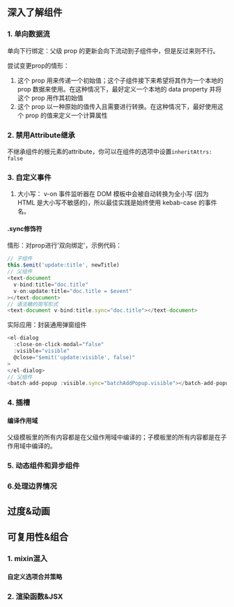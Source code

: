 ## 深入了解组件
### 1. 单向数据流
单向下行绑定：父级 prop 的更新会向下流动到子组件中，但是反过来则不行。

尝试变更prop的情形：  
1. 这个 prop 用来传递一个初始值；这个子组件接下来希望将其作为一个本地的 prop 数据来使用。在这种情况下，最好定义一个本地的 data property 并将这个 prop 用作其初始值
2. 这个 prop 以一种原始的值传入且需要进行转换。在这种情况下，最好使用这个 prop 的值来定义一个计算属性
  
### 2. 禁用Attribute继承
不继承组件的根元素的attribute，你可以在组件的选项中设置`inheritAttrs: false`

### 3. 自定义事件
1. 大小写： v-on 事件监听器在 DOM 模板中会被自动转换为全小写 (因为 HTML 是大小写不敏感的)，所以最佳实践是始终使用 kebab-case 的事件名。
#### .sync修饰符
情形：对prop进行'双向绑定'，示例代码：
``` js
// 子组件
this.$emit('update:title', newTitle)
// 父组件
<text-document
  v-bind:title="doc.title"
  v-on:update:title="doc.title = $event"
></text-document>
// 语法糖的简写形式
<text-document v-bind:title.sync="doc.title"></text-document> 
```
实际应用：封装通用弹窗组件
```js
<el-dialog
  :close-on-click-modal="false"
  :visible="visible"
  @close="$emit('update:visible', false)"
>
</el-dialog> 
// 父组件
<batch-add-popup :visible.sync="batchAddPopup.visible"></batch-add-popup>
```

### 4. 插槽
#### 编译作用域
父级模板里的所有内容都是在父级作用域中编译的；子模板里的所有内容都是在子作用域中编译的。

### 5. 动态组件和异步组件

### 6.处理边界情况

## 过度&动画

## 可复用性&组合
### 1. mixin混入
#### 自定义选项合并策略

### 2. 渲染函数&JSX



